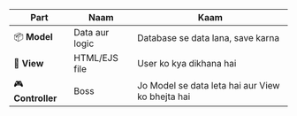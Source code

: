 | Part              | Naam           | Kaam                                             |
| ----------------- | -------------- | ------------------------------------------------ |
| 📦 **Model**      | Data aur logic | Database se data lana, save karna                |
| 🎨 **View**       | HTML/EJS file  | User ko kya dikhana hai                          |
| 🎮 **Controller** | Boss           | Jo Model se data leta hai aur View ko bhejta hai |
